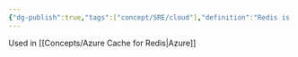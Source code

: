 ```yaml
---
{"dg-publish":true,"tags":["concept/SRE/cloud"],"definition":"Redis is an in-memory data store used by millions of developers as a cache, vector database, document database, streaming engine, and message broker.","url":"https://redis.io/docs/latest/get-started/","creation_date":"2024-05-02 18:07","permalink":"/concepts/redis/","dgPassFrontmatter":true}
---
```


Used in [[Concepts/Azure Cache for Redis\|Azure]]

